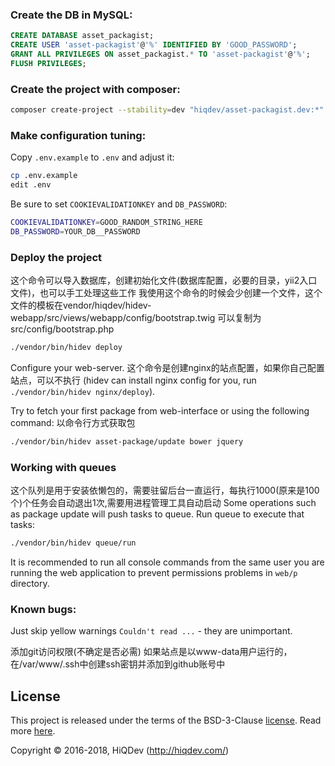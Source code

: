 ### Create the DB in MySQL:

```sql
CREATE DATABASE asset_packagist;
CREATE USER 'asset-packagist'@'%' IDENTIFIED BY 'GOOD_PASSWORD';
GRANT ALL PRIVILEGES ON asset_packagist.* TO 'asset-packagist'@'%';
FLUSH PRIVILEGES;
```

### Create the project with composer:

```sh
composer create-project --stability=dev "hiqdev/asset-packagist.dev:*" asset-packagist
```

### Make configuration tuning:

Copy `.env.example` to `.env` and adjust it:

```sh
cp .env.example
edit .env
```

Be sure to set `COOKIEVALIDATIONKEY` and `DB_PASSWORD`:

```sh
COOKIEVALIDATIONKEY=GOOD_RANDOM_STRING_HERE
DB_PASSWORD=YOUR_DB__PASSWORD
```

### Deploy the project
这个命令可以导入数据库，创建初始化文件(数据库配置，必要的目录，yii2入口文件)，也可以手工处理这些工作
我使用这个命令的时候会少创建一个文件，这个文件的模板在vendor/hiqdev/hidev-webapp/src/views/webapp/config/bootstrap.twig
可以复制为src/config/bootstrap.php

```sh
./vendor/bin/hidev deploy
```

Configure your web-server.
这个命令是创建nginx的站点配置，如果你自己配置站点，可以不执行
(hidev can install nginx config for you, run `./vendor/bin/hidev nginx/deploy`).

Try to fetch your first package from web-interface or using the following command:
以命令行方式获取包
```sh
./vendor/bin/hidev asset-package/update bower jquery
```

### Working with queues
这个队列是用于安装依懒包的，需要驻留后台一直运行，每执行1000(原来是100个)个任务会自动退出1次,需要用进程管理工具自动启动
Some operations such as package update will push tasks to queue.
Run queue to execute that tasks:

```sh
./vendor/bin/hidev queue/run
```

It is recommended to run all console commands from the same user you are running the web application
to prevent permissions problems in `web/p` directory.

### Known bugs:

Just skip yellow warnings `Couldn't read ...` - they are unimportant.

添加git访问权限(不确定是否必需)
如果站点是以www-data用户运行的，在/var/www/.ssh中创建ssh密钥并添加到github账号中

## License

This project is released under the terms of the BSD-3-Clause [license](LICENSE).
Read more [here](http://choosealicense.com/licenses/bsd-3-clause).

Copyright © 2016-2018, HiQDev (http://hiqdev.com/)

